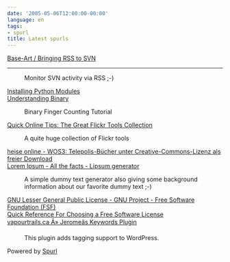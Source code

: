 ```yaml
---
date: '2005-05-06T12:00:00-00:00'
language: en
tags:
- spurl
title: Latest spurls
---
```



<dl class="spurl"><dt><a href="http://www.base-art.net/Articles/18/" title="Base-Art / Bringing RSS to SVN">Base-Art / Bringing RSS to SVN</a></dt>

-------------------------------

<dd><p>Monitor SVN activity via RSS ;-)</p></dd><dt><a href="http://www.python.org/doc/2.4.1/inst/inst.html" title="Installing Python Modules">Installing Python Modules</a></dt>

<dd></dd><dt><a href="http://www.lyzrdstomp.com/binary/" title="Understanding Binary">Understanding Binary</a></dt>

<dd><p>Binary Finger Counting Tutorial</p></dd><dt><a href="http://pchere.blogspot.com/2005/03/great-flickr-tools-collection.html" title="Quick Online Tips: The Great Flickr Tools Collection">Quick Online Tips: The Great Flickr Tools Collection</a></dt>

<dd><p>A quite huge collection of Flickr tools</p></dd><dt><a href="http://www.heise.de/newsticker/meldung/48179" title="heise online - WOS3: Telepolis-Bücher unter Creative-Commons-Lizenz als freier Download">heise online - WOS3: Telepolis-Bücher unter Creative-Commons-Lizenz als freier Download</a></dt>

<dd></dd><dt><a href="http://www.lipsum.com/" title="Lorem Ipsum - All the facts - Lipsum generator">Lorem Ipsum - All the facts - Lipsum generator</a></dt>

<dd><p>A simple dummy text generator also giving some background information about our favorite dummy text ;-)</p></dd><dt><a href="http://www.gnu.org/copyleft/lesser.html" title="GNU Lesser General Public License - GNU Project - Free Software Foundation (FSF)">GNU Lesser General Public License - GNU Project - Free Software Foundation (FSF)</a></dt>

<dd></dd><dt><a href="http://www.zooko.com/license_quick_ref.html" title="Quick Reference For Choosing a Free Software License">Quick Reference For Choosing a Free Software License</a></dt>

<dd></dd><dt><a href="http://www.vapourtrails.ca/wp-keywords" title="vapourtrails.ca Â» Jeromeâs Keywords Plugin">vapourtrails.ca Â» Jeromeâs Keywords Plugin</a></dt>

<dd><p>This plugin adds tagging support to WordPress.</p></dd></dl>

<p class="spurlpowered">Powered by <a href="http://www.spurl.net">Spurl</a></p>